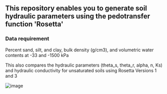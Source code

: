 ## This repository enables you to generate soil  hydraulic parameters using the pedotransfer function 'Rosetta'

### Data requirement
Percent sand, silt, and clay, bulk density (g/cm3), and volumetric water contents at -33 and -1500 kPa

This also compares the hydraulic parameters (theta_s, theta_r, alpha, n, Ks) and hydraulic conductivity for unsaturated soils using Rosetta Versions 1 and 3


![image](https://github.com/MarkBarbadillo/Rosetta-Soilhydraulicconductivity/assets/157748709/3b781a05-5abf-4ba0-9782-230f65226561)

